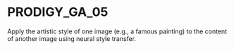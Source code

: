 # PRODIGY_GA_05
Apply the artistic style of one image (e.g., a famous painting) to the content of another image using neural style transfer.
